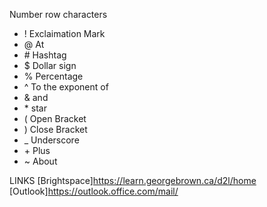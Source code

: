 Number row characters
- ! Exclaimation Mark
- @ At
- \# Hashtag
- $ Dollar sign
- % Percentage
- ^ To the exponent of
- & and
- \* star
- ( Open Bracket
- ) Close Bracket
- _ Underscore
- \+ Plus
- ~ About

LINKS
[Brightspace]https://learn.georgebrown.ca/d2l/home
[Outlook]https://outlook.office.com/mail/
